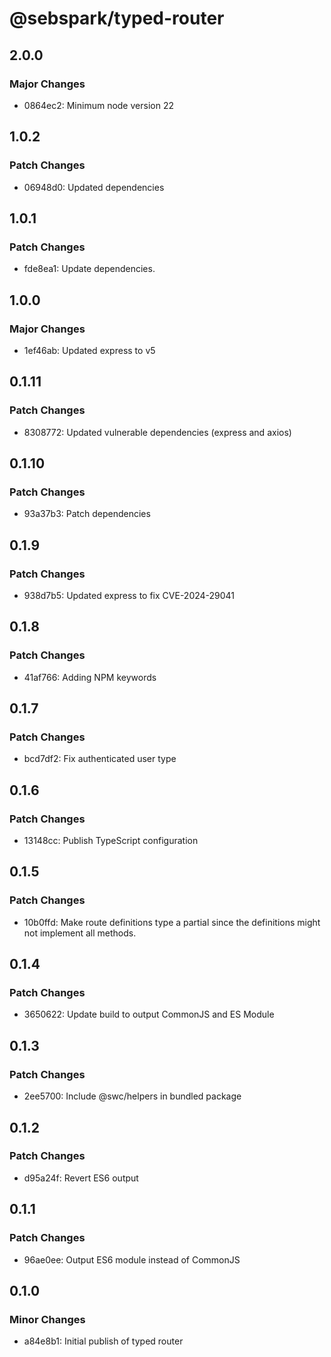 # @sebspark/typed-router

## 2.0.0

### Major Changes

- 0864ec2: Minimum node version 22

## 1.0.2

### Patch Changes

- 06948d0: Updated dependencies

## 1.0.1

### Patch Changes

- fde8ea1: Update dependencies.

## 1.0.0

### Major Changes

- 1ef46ab: Updated express to v5

## 0.1.11

### Patch Changes

- 8308772: Updated vulnerable dependencies (express and axios)

## 0.1.10

### Patch Changes

- 93a37b3: Patch dependencies

## 0.1.9

### Patch Changes

- 938d7b5: Updated express to fix CVE-2024-29041

## 0.1.8

### Patch Changes

- 41af766: Adding NPM keywords

## 0.1.7

### Patch Changes

- bcd7df2: Fix authenticated user type

## 0.1.6

### Patch Changes

- 13148cc: Publish TypeScript configuration

## 0.1.5

### Patch Changes

- 10b0ffd: Make route definitions type a partial since the definitions might not implement all methods.

## 0.1.4

### Patch Changes

- 3650622: Update build to output CommonJS and ES Module

## 0.1.3

### Patch Changes

- 2ee5700: Include @swc/helpers in bundled package

## 0.1.2

### Patch Changes

- d95a24f: Revert ES6 output

## 0.1.1

### Patch Changes

- 96ae0ee: Output ES6 module instead of CommonJS

## 0.1.0

### Minor Changes

- a84e8b1: Initial publish of typed router
